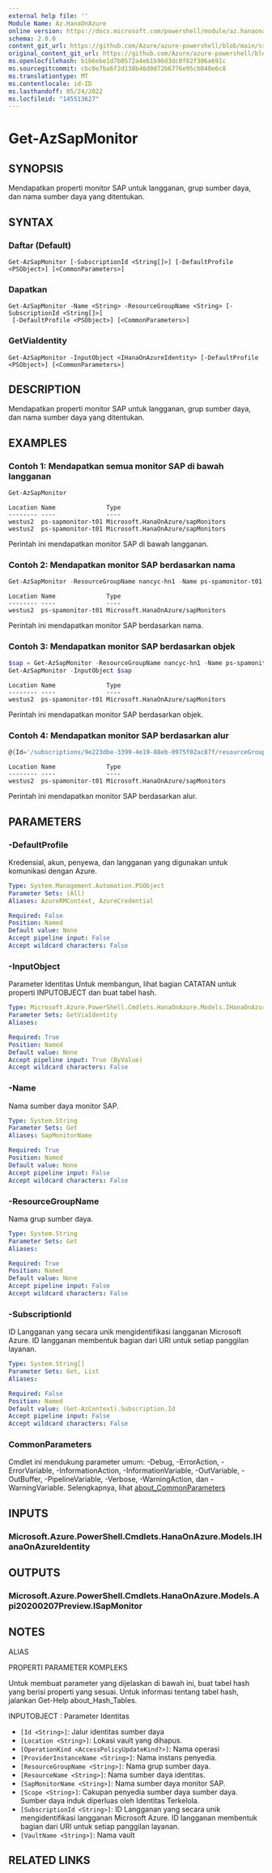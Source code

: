 ```yaml
---
external help file: ''
Module Name: Az.HanaOnAzure
online version: https://docs.microsoft.com/powershell/module/az.hanaonazure/get-azsapmonitor
schema: 2.0.0
content_git_url: https://github.com/Azure/azure-powershell/blob/main/src/HanaOnAzure/help/Get-AzSapMonitor.md
original_content_git_url: https://github.com/Azure/azure-powershell/blob/main/src/HanaOnAzure/help/Get-AzSapMonitor.md
ms.openlocfilehash: b1b6ebe1d7b0572a4eb1b96d3dc0f82f306a691c
ms.sourcegitcommit: cbc0e7ba6f2d138b46d0d72b6776e95cb040e6c8
ms.translationtype: MT
ms.contentlocale: id-ID
ms.lasthandoff: 05/24/2022
ms.locfileid: "145513627"
---
```

# Get-AzSapMonitor

## SYNOPSIS
Mendapatkan properti monitor SAP untuk langganan, grup sumber daya, dan nama sumber daya yang ditentukan.

## SYNTAX

### Daftar (Default)
```
Get-AzSapMonitor [-SubscriptionId <String[]>] [-DefaultProfile <PSObject>] [<CommonParameters>]
```

### Dapatkan
```
Get-AzSapMonitor -Name <String> -ResourceGroupName <String> [-SubscriptionId <String[]>]
 [-DefaultProfile <PSObject>] [<CommonParameters>]
```

### GetViaIdentity
```
Get-AzSapMonitor -InputObject <IHanaOnAzureIdentity> [-DefaultProfile <PSObject>] [<CommonParameters>]
```

## DESCRIPTION
Mendapatkan properti monitor SAP untuk langganan, grup sumber daya, dan nama sumber daya yang ditentukan.

## EXAMPLES

### Contoh 1: Mendapatkan semua monitor SAP di bawah langganan
```powershell
Get-AzSapMonitor
```

```output
Location Name              Type
-------- ----              ----
westus2  ps-sapmonitor-t01 Microsoft.HanaOnAzure/sapMonitors
westus2  ps-spamonitor-t01 Microsoft.HanaOnAzure/sapMonitors
```

Perintah ini mendapatkan monitor SAP di bawah langganan.

### Contoh 2: Mendapatkan monitor SAP berdasarkan nama
```powershell
Get-AzSapMonitor -ResourceGroupName nancyc-hn1 -Name ps-spamonitor-t01
```

```output
Location Name              Type
-------- ----              ----
westus2  ps-spamonitor-t01 Microsoft.HanaOnAzure/sapMonitors
```

Perintah ini mendapatkan monitor SAP berdasarkan nama.

### Contoh 3: Mendapatkan monitor SAP berdasarkan objek
```powershell
$sap = Get-AzSapMonitor -ResourceGroupName nancyc-hn1 -Name ps-spamonitor-t01
Get-AzSapMonitor -InputObject $sap
```

```output
Location Name              Type
-------- ----              ----
westus2  ps-spamonitor-t01 Microsoft.HanaOnAzure/sapMonitors
```

Perintah ini mendapatkan monitor SAP berdasarkan objek.

### Contoh 4: Mendapatkan monitor SAP berdasarkan alur
```powershell
@{Id='/subscriptions/9e223dbe-3399-4e19-88eb-0975f02ac87f/resourceGroups/nancyc-hn1/providers/Microsoft.HanaOnAzure/sapMonitors/ps-spamonitor-t01'} | Get-AzSapMonitor
```

```output
Location Name              Type
-------- ----              ----
westus2  ps-spamonitor-t01 Microsoft.HanaOnAzure/sapMonitors
```

Perintah ini mendapatkan monitor SAP berdasarkan alur.

## PARAMETERS

### -DefaultProfile
Kredensial, akun, penyewa, dan langganan yang digunakan untuk komunikasi dengan Azure.

```yaml
Type: System.Management.Automation.PSObject
Parameter Sets: (All)
Aliases: AzureRMContext, AzureCredential

Required: False
Position: Named
Default value: None
Accept pipeline input: False
Accept wildcard characters: False
```

### -InputObject
Parameter Identitas Untuk membangun, lihat bagian CATATAN untuk properti INPUTOBJECT dan buat tabel hash.

```yaml
Type: Microsoft.Azure.PowerShell.Cmdlets.HanaOnAzure.Models.IHanaOnAzureIdentity
Parameter Sets: GetViaIdentity
Aliases:

Required: True
Position: Named
Default value: None
Accept pipeline input: True (ByValue)
Accept wildcard characters: False
```

### -Name
Nama sumber daya monitor SAP.

```yaml
Type: System.String
Parameter Sets: Get
Aliases: SapMonitorName

Required: True
Position: Named
Default value: None
Accept pipeline input: False
Accept wildcard characters: False
```

### -ResourceGroupName
Nama grup sumber daya.

```yaml
Type: System.String
Parameter Sets: Get
Aliases:

Required: True
Position: Named
Default value: None
Accept pipeline input: False
Accept wildcard characters: False
```

### -SubscriptionId
ID Langganan yang secara unik mengidentifikasi langganan Microsoft Azure.
ID langganan membentuk bagian dari URI untuk setiap panggilan layanan.

```yaml
Type: System.String[]
Parameter Sets: Get, List
Aliases:

Required: False
Position: Named
Default value: (Get-AzContext).Subscription.Id
Accept pipeline input: False
Accept wildcard characters: False
```

### CommonParameters
Cmdlet ini mendukung parameter umum: -Debug, -ErrorAction, -ErrorVariable, -InformationAction, -InformationVariable, -OutVariable, -OutBuffer, -PipelineVariable, -Verbose, -WarningAction, dan -WarningVariable. Selengkapnya, lihat [about_CommonParameters](http://go.microsoft.com/fwlink/?LinkID=113216)

## INPUTS

### Microsoft.Azure.PowerShell.Cmdlets.HanaOnAzure.Models.IHanaOnAzureIdentity

## OUTPUTS

### Microsoft.Azure.PowerShell.Cmdlets.HanaOnAzure.Models.Api20200207Preview.ISapMonitor

## NOTES

ALIAS

PROPERTI PARAMETER KOMPLEKS

Untuk membuat parameter yang dijelaskan di bawah ini, buat tabel hash yang berisi properti yang sesuai. Untuk informasi tentang tabel hash, jalankan Get-Help about_Hash_Tables.


INPUTOBJECT <IHanaOnAzureIdentity>: Parameter Identitas
  - `[Id <String>]`: Jalur identitas sumber daya
  - `[Location <String>]`: Lokasi vault yang dihapus.
  - `[OperationKind <AccessPolicyUpdateKind?>]`: Nama operasi
  - `[ProviderInstanceName <String>]`: Nama instans penyedia.
  - `[ResourceGroupName <String>]`: Nama grup sumber daya.
  - `[ResourceName <String>]`: Nama sumber daya identitas.
  - `[SapMonitorName <String>]`: Nama sumber daya monitor SAP.
  - `[Scope <String>]`: Cakupan penyedia sumber daya sumber daya. Sumber daya induk diperluas oleh Identitas Terkelola.
  - `[SubscriptionId <String>]`: ID Langganan yang secara unik mengidentifikasi langganan Microsoft Azure. ID langganan membentuk bagian dari URI untuk setiap panggilan layanan.
  - `[VaultName <String>]`: Nama vault

## RELATED LINKS

